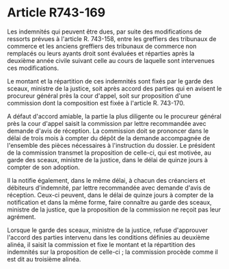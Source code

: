 # Article R743-169

Les indemnités qui peuvent être dues, par suite des modifications de ressorts prévues à l'article R. 743-158, entre les greffiers des tribunaux de commerce et les anciens greffiers des tribunaux de commerce non remplacés ou leurs ayants droit sont évaluées et réparties après la deuxième année civile suivant celle au cours de laquelle sont intervenues ces modifications.

Le montant et la répartition de ces indemnités sont fixés par le garde des sceaux, ministre de la justice, soit après accord des parties qui en avisent le procureur général près la cour d'appel, soit sur proposition d'une commission dont la composition est fixée à l'article R. 743-170.

A défaut d'accord amiable, la partie la plus diligente ou le procureur général près la cour d'appel saisit la commission par lettre recommandée avec demande d'avis de réception. La commission doit se prononcer dans le délai de trois mois à compter du dépôt de la demande accompagnée de l'ensemble des pièces nécessaires à l'instruction du dossier. Le président de la commission transmet la proposition de celle-ci, qui est motivée, au garde des sceaux, ministre de la justice, dans le délai de quinze jours à compter de son adoption.

Il la notifie également, dans le même délai, à chacun des créanciers et débiteurs d'indemnité, par lettre recommandée avec demande d'avis de réception. Ceux-ci peuvent, dans le délai de quinze jours à compter de la notification et dans la même forme, faire connaître au garde des sceaux, ministre de la justice, que la proposition de la commission ne reçoit pas leur agrément.

Lorsque le garde des sceaux, ministre de la justice, refuse d'approuver l'accord des parties intervenu dans les conditions définies au deuxième alinéa, il saisit la commission et fixe le montant et la répartition des indemnités sur la proposition de celle-ci ; la commission procède comme il est dit au troisième alinéa.
